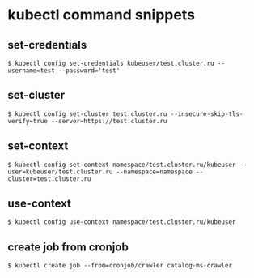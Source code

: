 # kubectl command snippets


## set-credentials
```
$ kubectl config set-credentials kubeuser/test.cluster.ru --username=test --password='test'
```

## set-cluster
```
$ kubectl config set-cluster test.cluster.ru --insecure-skip-tls-verify=true --server=https://test.cluster.ru
```

## set-context
```
$ kubectl config set-context namespace/test.cluster.ru/kubeuser --user=kubeuser/test.cluster.ru --namespace=namespace --cluster=test.cluster.ru
```

## use-context
```
$ kubectl config use-context namespace/test.cluster.ru/kubeuser
```

## create job from cronjob
```
$ kubectl create job --from=cronjob/crawler catalog-ms-crawler
```
